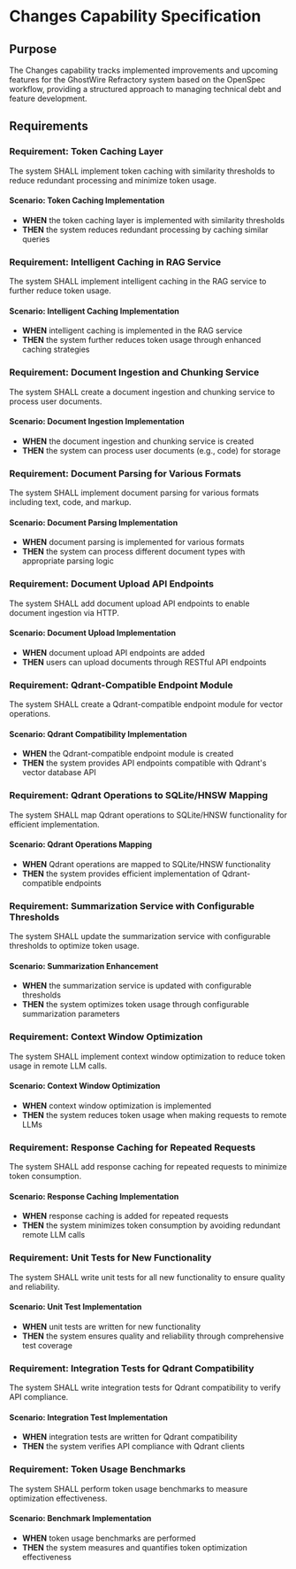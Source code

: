 # Changes Capability Specification

## Purpose

The Changes capability tracks implemented improvements and upcoming features for the GhostWire Refractory system based on the OpenSpec workflow, providing a structured approach to managing technical debt and feature development.

## Requirements

### Requirement: Token Caching Layer

The system SHALL implement token caching with similarity thresholds to reduce redundant processing and minimize token usage.

#### Scenario: Token Caching Implementation

- **WHEN** the token caching layer is implemented with similarity thresholds
- **THEN** the system reduces redundant processing by caching similar queries

### Requirement: Intelligent Caching in RAG Service

The system SHALL implement intelligent caching in the RAG service to further reduce token usage.

#### Scenario: Intelligent Caching Implementation

- **WHEN** intelligent caching is implemented in the RAG service
- **THEN** the system further reduces token usage through enhanced caching strategies

### Requirement: Document Ingestion and Chunking Service

The system SHALL create a document ingestion and chunking service to process user documents.

#### Scenario: Document Ingestion Implementation

- **WHEN** the document ingestion and chunking service is created
- **THEN** the system can process user documents (e.g., code) for storage

### Requirement: Document Parsing for Various Formats

The system SHALL implement document parsing for various formats including text, code, and markup.

#### Scenario: Document Parsing Implementation

- **WHEN** document parsing is implemented for various formats
- **THEN** the system can process different document types with appropriate parsing logic

### Requirement: Document Upload API Endpoints

The system SHALL add document upload API endpoints to enable document ingestion via HTTP.

#### Scenario: Document Upload Implementation

- **WHEN** document upload API endpoints are added
- **THEN** users can upload documents through RESTful API endpoints

### Requirement: Qdrant-Compatible Endpoint Module

The system SHALL create a Qdrant-compatible endpoint module for vector operations.

#### Scenario: Qdrant Compatibility Implementation

- **WHEN** the Qdrant-compatible endpoint module is created
- **THEN** the system provides API endpoints compatible with Qdrant's vector database API

### Requirement: Qdrant Operations to SQLite/HNSW Mapping

The system SHALL map Qdrant operations to SQLite/HNSW functionality for efficient implementation.

#### Scenario: Qdrant Operations Mapping

- **WHEN** Qdrant operations are mapped to SQLite/HNSW functionality
- **THEN** the system provides efficient implementation of Qdrant-compatible endpoints

### Requirement: Summarization Service with Configurable Thresholds

The system SHALL update the summarization service with configurable thresholds to optimize token usage.

#### Scenario: Summarization Enhancement

- **WHEN** the summarization service is updated with configurable thresholds
- **THEN** the system optimizes token usage through configurable summarization parameters

### Requirement: Context Window Optimization

The system SHALL implement context window optimization to reduce token usage in remote LLM calls.

#### Scenario: Context Window Optimization

- **WHEN** context window optimization is implemented
- **THEN** the system reduces token usage when making requests to remote LLMs

### Requirement: Response Caching for Repeated Requests

The system SHALL add response caching for repeated requests to minimize token consumption.

#### Scenario: Response Caching Implementation

- **WHEN** response caching is added for repeated requests
- **THEN** the system minimizes token consumption by avoiding redundant remote LLM calls

### Requirement: Unit Tests for New Functionality

The system SHALL write unit tests for all new functionality to ensure quality and reliability.

#### Scenario: Unit Test Implementation

- **WHEN** unit tests are written for new functionality
- **THEN** the system ensures quality and reliability through comprehensive test coverage

### Requirement: Integration Tests for Qdrant Compatibility

The system SHALL write integration tests for Qdrant compatibility to verify API compliance.

#### Scenario: Integration Test Implementation

- **WHEN** integration tests are written for Qdrant compatibility
- **THEN** the system verifies API compliance with Qdrant clients

### Requirement: Token Usage Benchmarks

The system SHALL perform token usage benchmarks to measure optimization effectiveness.

#### Scenario: Benchmark Implementation

- **WHEN** token usage benchmarks are performed
- **THEN** the system measures and quantifies token optimization effectiveness
